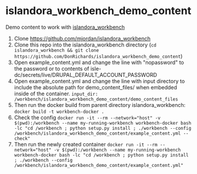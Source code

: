 # islandora_workbench_demo_content
Demo content to work with [islandora_workbench](https://github.com/mjordan/islandora_workbench)

1. Clone https://github.com/mjordan/islandora_workbench
1. Clone this repo into the islandora_workbench directory (`cd islandora_workbench && git clone https://github.com/DonRichards/islandora_workbench_demo_content`)
1. Open example_content.yml and change the line with "nopassword" to the password or to contents of isle-dc/secrets/live/DRUPAL_DEFAULT_ACCOUNT_PASSWORD
1. Open example_content.yml and change the line with input directory to include the absolute path for demo_content_files/ when embedded inside of the container. `input_dir: /workbench/islandora_workbench_demo_content/demo_content_files`
1. Then run the docker build from parent directory islandora_workbench: `docker build -t workbench-docker .`
1. Check the config `docker run -it --rm --network="host" -v $(pwd):/workbench --name my-running-workbench workbench-docker bash -lc "cd /workbench ; python setup.py install ; ./workbench --config /workbench/islandora_workbench_demo_content/example_content.yml --check"`
1. Then run the newly created container `docker run -it --rm --network="host" -v $(pwd):/workbench --name my-running-workbench workbench-docker bash -lc "cd /workbench ; python setup.py install ; ./workbench --config /workbench/islandora_workbench_demo_content/example_content.yml"`
